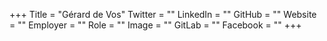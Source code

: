 +++
Title = "Gérard de Vos"
Twitter = ""
LinkedIn = ""
GitHub = ""
Website = ""
Employer = ""
Role = ""
Image = ""
GitLab = ""
Facebook = ""
+++
